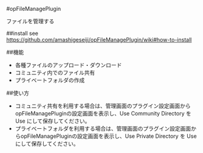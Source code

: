 #opFileManagePlugin

ファイルを管理する

##install
see <https://github.com/amashigeseiji/opFileManagePlugin/wiki#how-to-install>

##機能
* 各種ファイルのアップロード・ダウンロード  
* コミュニティ内でのファイル共有  
* プライベートフォルダの作成  

##使い方
* コミュニティ共有を利用する場合は、管理画面のプラグイン設定画面からopFileManagePluginの設定画面を表示し、Use Community Directory を Use にして保存してください。  
* プライベートフォルダを利用する場合は、管理画面のプラグイン設定画面からopFileManagePluginの設定画面を表示し、Use Private Directory を Use にして保存してください。  
